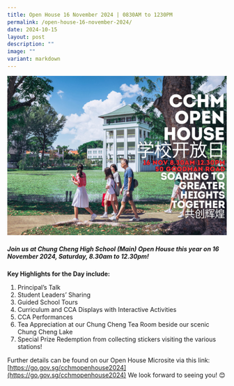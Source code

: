 ```yaml
---
title: Open House 16 November 2024 | 0830AM to 1230PM
permalink: /open-house-16-november-2024/
date: 2024-10-15
layout: post
description: ""
image: ""
variant: markdown
---
```

<img src="/images/2024_CCHM_Open_House_Poster.jpg" alt="OpenHouse 2024" style="width:600px">


##### Join us at Chung Cheng High School (Main) Open House this year on 16 November 2024, Saturday, 8.30am to 12.30pm!

**Key Highlights for the Day include:**
1. Principal’s Talk
2. Student Leaders’ Sharing
3. Guided School Tours
4. Curriculum and CCA Displays with Interactive Activities
5. CCA Performances
6. Tea Appreciation at our Chung Cheng Tea Room beside our scenic Chung Cheng Lake
7. Special Prize Redemption from collecting stickers visiting the various stations!

Further details can be found on our Open House Microsite via this link: [https://go.gov.sg/cchmopenhouse2024](https://go.gov.sg/cchmopenhouse2024)
We look forward to seeing you! 😊